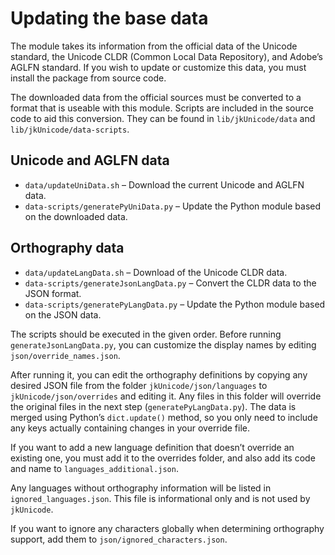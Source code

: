 # Updating the base data

The module takes its information from the official data of the Unicode standard, the Unicode CLDR (Common Local Data Repository), and Adobe’s AGLFN standard. If you wish to update or customize this data, you must install the package from source code.

The downloaded data from the official sources must be converted to a format that is useable with this module. Scripts are included in the source code to aid this conversion. They can be found in `lib/jkUnicode/data` and `lib/jkUnicode/data-scripts`.

## Unicode and AGLFN data

- `data/updateUniData.sh` – Download the current Unicode and AGLFN data.
- `data-scripts/generatePyUniData.py` – Update the Python module based on the downloaded data.

## Orthography data

- `data/updateLangData.sh` – Download of the Unicode CLDR data.
- `data-scripts/generateJsonLangData.py` – Convert the CLDR data to the JSON format.
- `data-scripts/generatePyLangData.py` – Update the Python module based on the JSON data.

The scripts should be executed in the given order. Before running `generateJsonLangData.py`, you can customize the display names by editing `json/override_names.json`.

After running it, you can edit the orthography definitions by copying any desired JSON file from the folder `jkUnicode/json/languages` to `jkUnicode/json/overrides` and editing it. Any files in this folder will override the original files in the next step (`generatePyLangData.py`). The data is merged using Python’s `dict.update()` method, so you only need to include any keys actually containing changes in your override file. 

If you want to add a new language definition that doesn’t override an existing one, you must add it to the overrides folder, and also add its code and name to `languages_additional.json`.

Any languages without orthography information will be listed in `ignored_languages.json`. This file is informational only and is not used by `jkUnicode`.

If you want to ignore any characters globally when determining orthography support, add them to `json/ignored_characters.json`.
